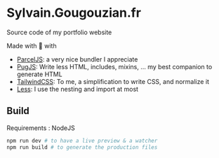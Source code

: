 # Sylvain.Gougouzian.fr

Source code of my portfolio website

Made with 💖 with

- [ParcelJS](https://parceljs.org/): a very nice bundler I appreciate
- [PugJS](https://pugjs.org/): Write less HTML, includes, mixins, ... my best companion to generate HTML
- [TailwindCSS](https://tailwindcss.com/): To me, a simplification to write CSS, and normalize it
- [Less](https://lesscss.org/): I use the nesting and import at most

## Build

Requirements : NodeJS

```bash
npm run dev # to have a live preview & a watcher
npm run build # to generate the production files
```

